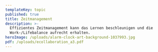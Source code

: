 ```yaml
---
templateKey: topic
published: true
title: Zeitmanagement
description: >-
  Effizientes Zeitmanagement kann das Lernen beschleunigen und die
  Work-/Lifebalance aufrecht erhalten.
heroImage: /uploads/alarm-clock-art-background-1037993.jpg
pdf: /uploads/ecollaboration_a3.pdf
---
```


